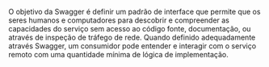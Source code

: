 O objetivo da Swagger é definir um padrão de interface que permite que os seres humanos e computadores para descobrir e compreender as capacidades do serviço sem acesso ao código fonte, documentação, ou através de inspeção de tráfego de rede. Quando definido adequadamente através Swagger, um consumidor pode entender e interagir com o serviço remoto com uma quantidade mínima de lógica de implementação. 
